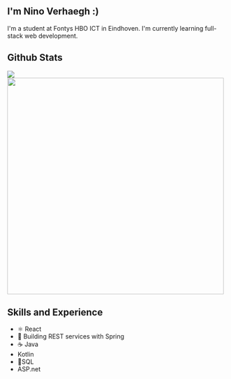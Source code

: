 ## I'm Nino Verhaegh :)
I'm a student at Fontys HBO ICT in Eindhoven. I'm currently learning full-stack web development.

## Github Stats 
<img src="https://github-readme-stats.vercel.app/api?username=Kibuns&show_icons=true&theme=graywhite" />

<img src="https://github-readme-stats.vercel.app/api/top-langs/?username=Kibuns&layout=compact&theme=graywhite" width="496"/> 

## Skills and Experience
* ⚛ React
* 🍃 Building REST services with Spring
* ☕ Java
* Kotlin
* 💾SQL
* ASP.net




<!---
Kibuns/Kibuns is a ✨ special ✨ repository because its `README.md` (this file) appears on your GitHub profile.
You can click the Preview link to take a look at your changes.
--->
